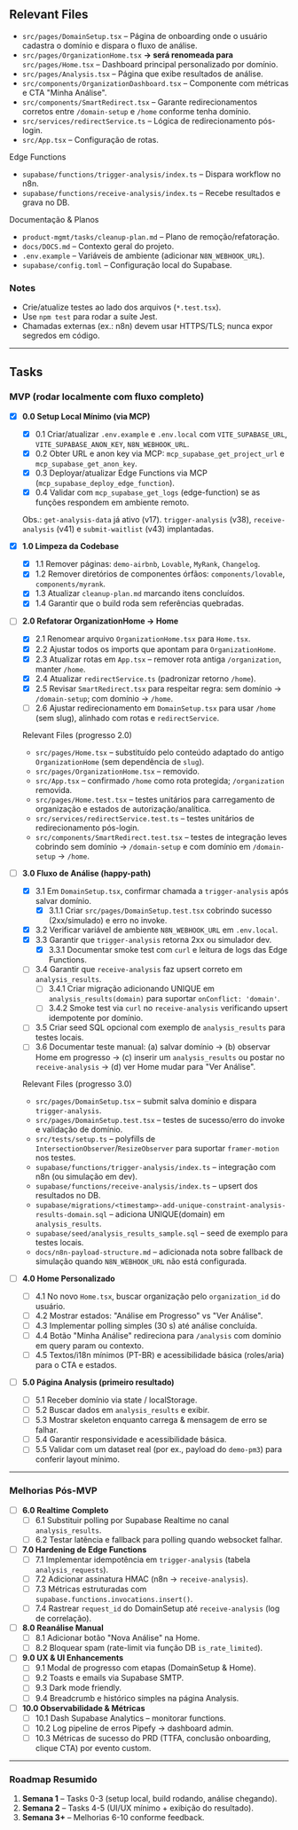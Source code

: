 ## Relevant Files

- `src/pages/DomainSetup.tsx` – Página de onboarding onde o usuário cadastra o domínio e dispara o fluxo de análise.
- `src/pages/OrganizationHome.tsx` **→ será renomeada para** `src/pages/Home.tsx` – Dashboard principal personalizado por domínio.
- `src/pages/Analysis.tsx` – Página que exibe resultados de análise.
- `src/components/OrganizationDashboard.tsx` – Componente com métricas e CTA "Minha Análise".
- `src/components/SmartRedirect.tsx` – Garante redirecionamentos corretos entre `/domain-setup` e `/home` conforme tenha domínio.
- `src/services/redirectService.ts` – Lógica de redirecionamento pós-login.
- `src/App.tsx` – Configuração de rotas.

Edge Functions
- `supabase/functions/trigger-analysis/index.ts` – Dispara workflow no n8n.
- `supabase/functions/receive-analysis/index.ts` – Recebe resultados e grava no DB.

Documentação & Planos
- `product-mgmt/tasks/cleanup-plan.md` – Plano de remoção/refatoração.
- `docs/DOCS.md` – Contexto geral do projeto.
- `.env.example` – Variáveis de ambiente (adicionar `N8N_WEBHOOK_URL`).
- `supabase/config.toml` – Configuração local do Supabase.

### Notes

- Crie/atualize testes ao lado dos arquivos (`*.test.tsx`).
- Use `npm test` para rodar a suíte Jest.
- Chamadas externas (ex.: n8n) devem usar HTTPS/TLS; nunca expor segredos em código.

---

## Tasks

### MVP (rodar localmente com fluxo completo)

- [x] **0.0 Setup Local Mínimo (via MCP)**
  - [x] 0.1 Criar/atualizar `.env.example` e `.env.local` com `VITE_SUPABASE_URL`, `VITE_SUPABASE_ANON_KEY`, `N8N_WEBHOOK_URL`.
  - [x] 0.2 Obter URL e anon key via MCP: `mcp_supabase_get_project_url` e `mcp_supabase_get_anon_key`.
  - [x] 0.3 Deployar/atualizar Edge Functions via MCP (`mcp_supabase_deploy_edge_function`).
  - [x] 0.4 Validar com `mcp_supabase_get_logs` (edge-function) se as funções respondem em ambiente remoto.
  
  Obs.: `get-analysis-data` já ativo (v17). `trigger-analysis` (v38), `receive-analysis` (v41) e `submit-waitlist` (v43) implantadas.

- [x] **1.0 Limpeza da Codebase**
  - [x] 1.1 Remover páginas: `demo-airbnb`, `Lovable`, `MyRank`, `Changelog`.
  - [x] 1.2 Remover diretórios de componentes órfãos: `components/lovable`, `components/myrank`.
  - [x] 1.3 Atualizar `cleanup-plan.md` marcando itens concluídos.
  - [x] 1.4 Garantir que o build roda sem referências quebradas.

- [ ] **2.0 Refatorar OrganizationHome → Home**
  - [x] 2.1 Renomear arquivo `OrganizationHome.tsx` para `Home.tsx`.
  - [x] 2.2 Ajustar todos os imports que apontam para `OrganizationHome`.
  - [x] 2.3 Atualizar rotas em `App.tsx` – remover rota antiga `/organization`, manter `/home`.
  - [x] 2.4 Atualizar `redirectService.ts` (padronizar retorno `/home`).
  - [x] 2.5 Revisar `SmartRedirect.tsx` para respeitar regra: sem domínio → `/domain-setup`; com domínio → `/home`.
  - [ ] 2.6 Ajustar redirecionamento em `DomainSetup.tsx` para usar `/home` (sem slug), alinhado com rotas e `redirectService`.

  Relevant Files (progresso 2.0)
  - `src/pages/Home.tsx` – substituído pelo conteúdo adaptado do antigo `OrganizationHome` (sem dependência de `slug`).
  - `src/pages/OrganizationHome.tsx` – removido.
  - `src/App.tsx` – confirmado `/home` como rota protegida; `/organization` removida.
  - `src/pages/Home.test.tsx` – testes unitários para carregamento de organização e estados de autorização/analítica.
  - `src/services/redirectService.test.ts` – testes unitários de redirecionamento pós-login.
  - `src/components/SmartRedirect.test.tsx` – testes de integração leves cobrindo sem domínio → `/domain-setup` e com domínio em `/domain-setup` → `/home`.

- [ ] **3.0 Fluxo de Análise (happy-path)**
  - [x] 3.1 Em `DomainSetup.tsx`, confirmar chamada a `trigger-analysis` após salvar domínio.
    - [x] 3.1.1 Criar `src/pages/DomainSetup.test.tsx` cobrindo sucesso (2xx/simulado) e erro no invoke.
  - [x] 3.2 Verificar variável de ambiente `N8N_WEBHOOK_URL` em `.env.local`.
  - [x] 3.3 Garantir que `trigger-analysis` retorna 2xx ou simulador dev.
    - [x] 3.3.1 Documentar smoke test com `curl` e leitura de logs das Edge Functions.
  - [ ] 3.4 Garantir que `receive-analysis` faz upsert correto em `analysis_results`.
    - [ ] 3.4.1 Criar migração adicionando UNIQUE em `analysis_results(domain)` para suportar `onConflict: 'domain'`.
    - [ ] 3.4.2 Smoke test via `curl` no `receive-analysis` verificando upsert idempotente por domínio.
  - [ ] 3.5 Criar seed SQL opcional com exemplo de `analysis_results` para testes locais.
  - [ ] 3.6 Documentar teste manual: (a) salvar domínio → (b) observar Home em progresso → (c) inserir um `analysis_results` ou postar no `receive-analysis` → (d) ver Home mudar para "Ver Análise".

  Relevant Files (progresso 3.0)
  - `src/pages/DomainSetup.tsx` – submit salva domínio e dispara `trigger-analysis`.
  - `src/pages/DomainSetup.test.tsx` – testes de sucesso/erro do invoke e validação de domínio.
  - `src/tests/setup.ts` – polyfills de `IntersectionObserver`/`ResizeObserver` para suportar `framer-motion` nos testes.
  - `supabase/functions/trigger-analysis/index.ts` – integração com n8n (ou simulação em dev).
  - `supabase/functions/receive-analysis/index.ts` – upsert dos resultados no DB.
  - `supabase/migrations/<timestamp>-add-unique-constraint-analysis-results-domain.sql` – adiciona UNIQUE(domain) em `analysis_results`.
  - `supabase/seed/analysis_results_sample.sql` – seed de exemplo para testes locais.
  - `docs/n8n-payload-structure.md` – adicionada nota sobre fallback de simulação quando `N8N_WEBHOOK_URL` não está configurada.

- [ ] **4.0 Home Personalizado**
  - [ ] 4.1 No novo `Home.tsx`, buscar organização pelo `organization_id` do usuário.
  - [ ] 4.2 Mostrar estados: "Análise em Progresso" vs "Ver Análise".
  - [ ] 4.3 Implementar polling simples (30 s) até análise concluída.
  - [ ] 4.4 Botão "Minha Análise" redireciona para `/analysis` com domínio em query param ou contexto.
  - [ ] 4.5 Textos/i18n mínimos (PT-BR) e acessibilidade básica (roles/aria) para o CTA e estados.

- [ ] **5.0 Página Analysis (primeiro resultado)**
  - [ ] 5.1 Receber domínio via state / localStorage.
  - [ ] 5.2 Buscar dados em `analysis_results` e exibir.
  - [ ] 5.3 Mostrar skeleton enquanto carrega & mensagem de erro se falhar.
  - [ ] 5.4 Garantir responsividade e acessibilidade básica.
  - [ ] 5.5 Validar com um dataset real (por ex., payload do `demo-pm3`) para conferir layout mínimo.

---

### Melhorias Pós-MVP

- [ ] **6.0 Realtime Completo**
  - [ ] 6.1 Substituir polling por Supabase Realtime no canal `analysis_results`.
  - [ ] 6.2 Testar latência e fallback para polling quando websocket falhar.

- [ ] **7.0 Hardening de Edge Functions**
  - [ ] 7.1 Implementar idempotência em `trigger-analysis` (tabela `analysis_requests`).
  - [ ] 7.2 Adicionar assinatura HMAC (n8n → `receive-analysis`).
  - [ ] 7.3 Métricas estruturadas com `supabase.functions.invocations.insert()`.
  - [ ] 7.4 Rastrear `request_id` do DomainSetup até `receive-analysis` (log de correlação).

- [ ] **8.0 Reanálise Manual**
  - [ ] 8.1 Adicionar botão "Nova Análise" na Home.
  - [ ] 8.2 Bloquear spam (rate-limit via função DB `is_rate_limited`).

- [ ] **9.0 UX & UI Enhancements**
  - [ ] 9.1 Modal de progresso com etapas (DomainSetup & Home).
  - [ ] 9.2 Toasts e emails via Supabase SMTP.
  - [ ] 9.3 Dark mode friendly.
  - [ ] 9.4 Breadcrumb e histórico simples na página Analysis.

- [ ] **10.0 Observabilidade & Métricas**
  - [ ] 10.1 Dash Supabase Analytics – monitorar functions.
  - [ ] 10.2 Log pipeline de erros Pipefy → dashboard admin.
  - [ ] 10.3 Métricas de sucesso do PRD (TTFA, conclusão onboarding, clique CTA) por evento custom.

---

### Roadmap Resumido
1. **Semana 1** – Tasks 0-3 (setup local, build rodando, análise chegando).
2. **Semana 2** – Tasks 4-5 (UI/UX mínimo + exibição do resultado).
3. **Semana 3+** – Melhorias 6-10 conforme feedback.
